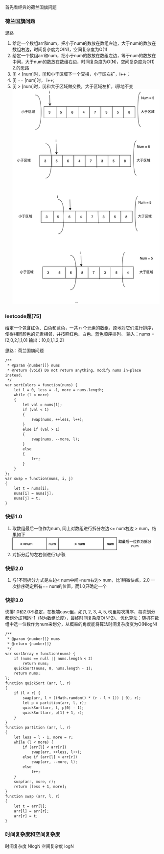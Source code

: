 首先看经典的荷兰国旗问题
### 荷兰国旗问题   
思路

1. 给定一个数组arr和num，把小于num的数放在数组左边，大于num的数放在数组右边，时间复杂度为O(N)，空间复杂度为O(1)
2. 给定一个数组arr和num，把小于num的数放在数组左边，等于num的数放在中间，大于num的数放在数组右边，时间复杂度为O(N)，空间复杂度为O(1)
2.的思路
1. [i] < [num]时，[i]和小于区域下一个交换，小于区右扩，i++；
2. [i] == [num]时， i++;
3. [i] > [num]时，[i]和大于区域做交换，大于区域左扩，i原地不变
![image](https://github.com/zhangcaiqian/algorithm-practice/blob/master/Assets/%E4%B8%89%E8%89%B2%E5%9B%BD%E6%97%97.png)
### leetcode题[75]
给定一个包含红色、白色和蓝色，一共 n 个元素的数组，原地对它们进行排序，使得相同颜色的元素相邻，并按照红色、白色、蓝色顺序排列。
输入：nums = [2,0,2,1,1,0]
输出：[0,0,1,1,2,2]

思路：荷兰国旗问题
```
/**
 * @param {number[]} nums
 * @return {void} Do not return anything, modify nums in-place instead.
 */
var sortColors = function(nums) {
    let l = 0, less = -1, more = nums.length;
    while (l < more)
    {
        let val = nums[l];
        if (val < 1)
        {
            swap(nums, ++less, l++);
        }
        else if (val > 1)
        {
            swap(nums, --more, l);
        }
        else
        {
            l++;
        }
    }
};
var swap = function(nums, i, j)
{
    let t = nums[i];
    nums[i] = nums[j];
    nums[j] = t;
}
```
### 快排1.0
1. 取数组最后一位作为num, 同上对数组进行拆分左边<= num右边 > num，结果如下
![image](https://github.com/zhangcaiqian/algorithm-practice/blob/master/Assets/%E5%BF%AB%E6%8E%921.png)
2. 对拆分后的左右侧进行1步骤
### 快排2.0
1. 与1不同拆分方式是左边< num中间=num右边> num，比1稍微快点，2.0 一次排序确定所有== num的位置，而1.0只确定一个
### 快排3.0
快排1.0和2.0不稳定，在极端case里，如[1, 2, 3, 4, 5, 6]里每次排序，每次划分都划分成1和N-1（N为数组长度），最终时间复杂度O(N^2)。
优化算法：随机在数组中选一位数作为num来划分，从概率的角度能将算法时间复杂度变为O(NlogN)
```
/**
 * @param {number[]} nums
 * @return {number[]}
 */
var sortArray = function(nums) {
    if (nums == null || nums.length < 2)
        return nums;
    quickSort(nums, 0, nums.length - 1);
    return nums;
};
function quickSort (arr, l, r)
{
    if (l < r) {
        swap(arr, l + ((Math.random() * (r - l + 1)) | 0), r);
        let p = partition(arr, l, r);
        quickSort(arr, l, p[0] - 1);
        quickSort(arr, p[1] + 1, r);
    }
}
function partition (arr, l, r)
{
    let less = l - 1, more = r;
    while (l < more) {
        if (arr[l] < arr[r])
            swap(arr, ++less, l++);
        else if (arr[l] > arr[r])
            swap(arr, --more, l);
        else
            l++;
    }
    swap(arr, more, r);
    return [less + 1, more];
}
function swap (arr, l, r)
{
    let t = arr[l];
    arr[l] = arr[r];
    arr[r] = t;
}
```

### 时间复杂度和空间复杂度
时间复杂度 NlogN 空间复杂度 logN
